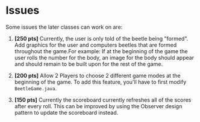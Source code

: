 # Issues

Some issues the later classes can work on are:

1. **[250 pts]** Currently, the user is only told of the beetle being "formed". Add graphics for the user and computers beetles that are formed throughout the game.For example: If at the beginning of the game the user rolls the number for the body, an image for the body should appear and should remain to be built upon for the rest of the game.

2. **[200 pts]** Allow 2 Players to choose 2 different game modes at the beginning of the game. To add this feature, you'll have to first modify `BeetleGame.java`.

3. **[150 pts]** Currently the scoreboard currently refreshes all of the scores after every roll. This can be improved by using the Observer design pattern to update the scoreboard instead.
